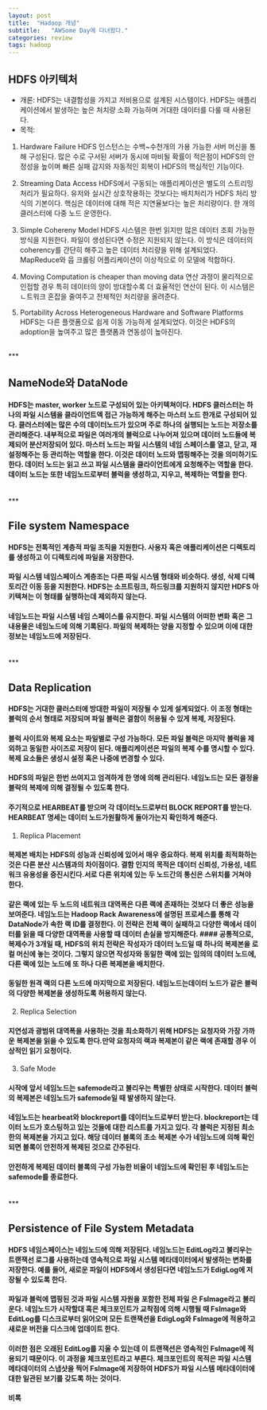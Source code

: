 ```yaml
---
layout: post
title:  "Hadoop 개념"
subtitle:   "AWSome Day에 다녀왔다."
categories: review
tags: hadoop
---
```


## HDFS 아키텍처
- 개론: HDFS는 내결함성을 가지고 저비용으로 설계된 시스템이다. HDFS는 애플리케이션에서 발생하는 높은 처치량 소화 가능하며 거대한 데이터를 다룰 때 사용된다.
- 목적: 
1. Hardware Failure
 HDFS 인스턴스는 수백~수천개의 가용 가능한 서버 머신을 통해 구성된다. 많은 수로 구서된 서버가 동시에 마비될 확률이 적은점이 HDFS의 안정성을 높이며
빠른 실패 감지와 자동적인 회복이 HDFS의 핵심적인 기능이다.

2. Streaming Data Access
 HDFS에서 구동되는 애플리케이션은 별도의 스트리밍 처리가 필요하다. 유저와 실시간 상호작용하는 것보다는 배치처리가 HDFS 처리 방식의 기본이다.
핵심은 데이터에 대해 적은 지연율보다는 높은 처리량이다. 한 개의 클러스터에 다중 노드 운영한다.

3. Simple Cohereny Model
 HDFS 시스템은 한번 읽지만 많은 데이터 조회 가능한 방식을 지원한다. 파일이 생성된다면 수정은 지원되지 않는다. 이 방식은 데이터의 coherency를 간단히 해주고
높은 데이터 처리량을 위해 설계되었다. MapReduce와 웁 크롤링 어플리케이션이 이상적으로 이 모델에 적합하다.

4. Moving Computation is cheaper than moving data
 연산 과정이 물리적으로 인접할 경우 특히 데이터의 양이 방대할수록 더 효율적인 연산이 된다. 이 시스템은 ㄴ트워크 혼잡을 줄여주고 전체적인 처리량을 올려준다.

5. Portability Across Heterogeneous Hardware and Software Platforms
HDFS는 다른 플랫폼으로 쉽게 이동 가능하게 설계되었다. 이것은 HDFS의 adoption을 높여주고 많은 플랫폼과 연동성이 높아진다.

<br/>
***
<br/>

## NameNode와 DataNode
#### HDFS는 master, worker 노드로 구성되어 있는 아키텍쳐이다. HDFS 클러스터는 하나의 파일 시스템을 클라이언트엑 접근 가능하게 해주는 마스터 노드 한개로 구성되어 있다. 클러스터에는 많은 수의 데이터노드가 있으며 주로 하나의 실행되는 노드는 저장소를 관리해준다. 내부적으로 파일은 여러개의 블럭으로 나누어져 있으며 데이터 노드들에 복제되어 분산저장되어 있다. 마스터 노드는 파일 시스템의 네임 스페이스를 열고, 닫고, 재설정해주는 등 관리하는 역할을 한다. 이것은 데이터 노드와 맵핑해주는 것을 의미하기도 한다. 데이터 노드는 읽고 쓰고 파일 시스템을 클라이언트에게 요청해주는 역할을 한다. 데이터 노드는 또한 네임노드로부터  블럭을 생성하고, 지우고, 복제하는 역할을 한다.

<br/>
***
<br/>

## File system Namespace
#### HDFS는 전톡적인 계층적 파일 조직을 지원한다. 사용자 혹은 애플리케이션은 디렉토리를 생성하고 이 디렉토리에 파일을 저장한다. 
#### 파일 시스템 네임스페이스 계층조는 다른 파일 시스템 형태와 비슷하다. 생성, 삭제 디렉토리간 이동 등을 지원한다. HDFS는 소프트링크, 하드링크를 지원하지 않지만 HDFS 아키텍쳐는 이 형태를 실행하는데 제외하지 않는다. 
#### 네임노드는 파일 시스템 네임 스페이스를 유지한다. 파일 시스템의 어떠한 변화 혹은 그 내용물은 네임노드에 의해 기록된다. 파일의 복제하는 양을 지정할 수 있으며 이에 대한 정보는 네임노드에 저장된다.

<br/>
***
<br/>

## Data Replication
#### HDFS는 거대한 클러스터에 방대한 파일이 저장될 수 있게 설계되었다. 이 조정 형태는 블럭의 순서 형태로 저장되며 파일 블럭은 결함이 허용될 수 있게 복제, 저장된다. 
#### 블럭 사이트와 복제 요소는 파일별로 구성 가능하다. 모든 파일 블럭은 마지막 블럭을 제외하고 동일한 사이즈로 저장이 된다. 애플리케이션은 파일의 복제 수를 명시할 수 있다. 복제 요소들은 생성시 설정 혹은 나중에 변경할 수 있다. 
#### HDFS의 파일은 한번 쓰여지고 엄격하게 한 명에 의해 관리된다. 네임노드는 모든 결정을 블락의 복제에 의해 결정될 수 있도록 한다. 
#### 주기적으로 HEARBEAT를 받으며 각 데이터노드로부터 BLOCK REPORT를 받는다. HEARBEAT 명세는 데이터 노드가원활하게 돌아가는지 확인하게 해준다.

1. Replica Placement
#### 복제본 배치는 HDFS의 성능과 신뢰성에 있어서 매우 중요하다. 복제 위치를 최적화하는 것은 다른 분산 시스템과의 차이점이다. 결함 인지의 목적은 데이터 신뢰성, 가용성, 네트워크 유용성을 증진시킨다.서로 다른 위치에 있는 두 노드간의 통신은 스위치를 거쳐야 한다. 
#### 같은 랙에 있는 두 노드의 네트워크 대역폭은 다른 랙에 존재하는 것보다 더 좋은 성능을 보여준다. 네임노드는 Hadoop Rack Awareness에 설명된 프로세스를 통해 각 DataNode가 속한 랙 ID를 결정한다. 이 전략은 전체 랙이 실패하고 다양한 랙에서 데이터를 읽을 때 다양한 대역폭을 사용할 때 데이터 손실을 방지해준다. #### 공통적으로, 복제수가 3개일 때, HDFS의 위치 전략은 작성자가 데이터 노드일 때 하나의 복제본을 로컬 머신에 놓는 것이다. 그렇지 않으면 작성자와 동일한 랙에 있는 임의의 데이터 노드에, 다른 랙에 있는 노드에 또 하나 다른 복제본을 배치한다. 
#### 동일한 원격 랙의 다른 노드에 마지막으로 저장된다. 네임노드는데이터 노드가 같은 블럭의 다양한 복제본을 생성하도록 허용하지 않는다.

2. Replica Selection
#### 지연성과 광범위 대역폭을 사용하는 것을 최소화하기 위해 HDFS는 요청자와 가장 가까운 복제본을 읽을 수 있도록 한다.만약 요청자의 랙과 복제본이 같은 랙에 존재할 경우 이상적인 읽기 요청이다.

3. Safe Mode
#### 시작에 앞서 네임노드는 safemode라고 불리우는 특별한 상태로 시작한다. 데이터 블럭의 복제본은 네임노드가 safemode일 때 발생하지 않는다. 
#### 네임노드는 hearbeat와 blockreport를 데이터노드로부터 받는다. blockreport는 데이터 노드가 호스팅하고 있는 것들에 대한 리스트를 가지고 있다. 각 블럭은 지정된 최소한의 복제본을 가지고 있다. 해당 데이터 블록의 초소 복제본 수가 네임노드에 의해 확인되면 블록이 안전하게 복제된 것으로 간주된다. 
#### 안전하게 복제된 데이터 블록의 구성 가능한 비율이 네임노드에 확인된 후 네임노드는 safemode를 종료한다. 

<br/>
***
<br/>

## Persistence of File System Metadata
#### HDFS 네임스페이스는 네임노드에 의해 저장된다. 네임노드는 EditLog라고 불리우는 트랜잭선 로그를 사용하는데 영속적으로 파일 시스템 메타데이터에서 발생하는 변화를 저장한다. 예를 들어, 새로운 파일이 HDFS에서 생성된다면 네임노드가 EdigLog에 저장될 수 있도록 한다. 
#### 파일과 블럭에 맵핑된 것과 파일 시스템 자원을 포함한 전체 파일 은 FsImage라고 불리운다. 네임노드가 시작할대 혹은 체크포인트가 교착점에 의해 시행될 때 FsImage와 EditLog를 디스크로부터 읽어오며 모든 트랜잭션을 EdigLog와 FsImage에 적용하고 새로운 버전을 디스크에 업데이트 한다. 
#### 이러한 점은 오래된 EditLog를 지울 수 있는데 이 트랜잭션은 영속적인 FsImage에 적용되기 때문이다. 이 과정을 체크포인트라고 부른다. 체크포인트의 목적은 파일 시스템 메타데이터의 스냅샷을 찍어 FsImage에 저장하여 HDFS가 파일 시스템 메타데이터에 대한 일관된 보기를 갖도록 하는 것이다. 
#### 비록 
